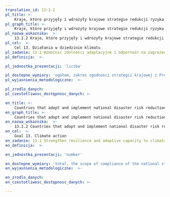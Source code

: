 ```yaml
---
translation_id: 13-1-2
pl_title: >-
    Kraje, które przyjęły i wdrożyły krajowe strategie redukcji ryzyka katastrof zgodne z Ramowym Programem Działań na lata 2015-2030 z Sendai w sprawie ograniczania ryzyka katastrof
pl_graph_title: >-
    Kraje, które przyjęły i wdrożyły krajowe strategie redukcji ryzyka katastrof zgodne z Ramowym Programem Działań na lata 2015-2030 z Sendai w sprawie ograniczania ryzyka katastrof
pl_nazwa_wskaznika:  >-
    13.1.2 Kraje, które przyjęły i wdrożyły krajowe strategie redukcji ryzyka katastrof zgodne z Ramowym Programem Działań na lata 2015-2030 z Sendai w sprawie ograniczania ryzyka katastrof
pl_cel:  >-
    Cel 13. Działania w dziedzinie klimatu
pl_zadanie: 13.1 Wzmocnić zdolności adaptacyjne i odporność na zagrożenia klimatyczne i katastrofy naturalne we wszystkich krajach
pl_definicja:  >-

pl_jednostka_prezentacji: 'liczba'

pl_dostepne_wymiary: 'ogółem, zakres zgodności strategii krajowej z Programem z Sendai 2015-2030'
pl_wyjasnienia_metodologiczne:  >-

pl_zrodlo_danych:
pl_czestotliwosc_dostępnosc_danych: >-

en_title: >-
    Countries that adopt and implement national disaster risk reduction strategies in line with the Sendai Framework for Disaster Risk Reduction 2015-2030
en_graph_title: >-
    Countries that adopt and implement national disaster risk reduction strategies in line with the Sendai Framework for Disaster Risk Reduction 2015-2030
en_nazwa_wskaznika:  >-
    13.1.2 Countries that adopt and implement national disaster risk reduction strategies in line with the Sendai Framework for Disaster Risk Reduction 2015-2030
en_cel:  >-
    Goal 13. Climate action
en_zadanie: 13.1 Strengthen resilience and adaptive capacity to climate-related hazards and natural disasters in all countries
en_definicja:  >-

en_jednostka_prezentacji: 'number'

en_dostepne_wymiary: 'total, the scope of compliance of the national strategy with the Sendai Program 2015-2030'
en_wyjasnienia_metodologiczne:  >-

en_zrodlo_danych:
en_czestotliwosc_dostępnosc_danych: >-

---
```

